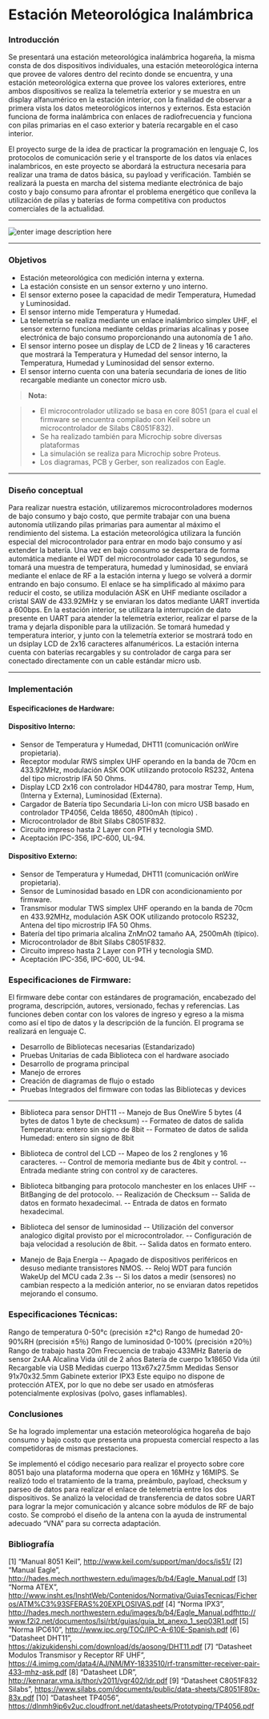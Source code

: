 Estación Meteorológica Inalámbrica
=============================

### Introducción
 
Se presentará una estación meteorológica inalámbrica hogareña, la misma consta de dos dispositivos individuales, una estación meteorológica interna que provee de valores dentro del recinto donde se encuentra, y una estación meteorológica externa que provee los valores exteriores, entre ambos dispositivos se realiza la telemetría exterior y se muestra en un display alfanumérico en la estación interior, con la finalidad de observar a primera vista los datos meteorológicos internos y externos.
Esta estación funciona de forma inalámbrica con enlaces de radiofrecuencia y funciona con pilas primarias en el caso exterior y batería recargable en el caso interior.

El proyecto surge de la idea de practicar la programación en lenguaje C, los protocolos de comunicación serie y el transporte de los datos vía enlaces inalambricos, en este proyecto se abordará la estructura necesaria para realizar una trama de datos básica, su payload y verificación.
También se realizará la puesta en marcha del sistema mediante electrónica de bajo costo y bajo consumo para afrontar el problema energético que conlleva la utilización de pilas y baterías de forma competitiva con productos comerciales de la actualidad.

----------
![enter image description here](https://raw.githubusercontent.com/electgpl/estmet/master/documentos/Estacion%20Meteorologica%20Blur.png)

----------

### Objetivos
 
- Estación meteorológica con medición interna y externa.
- La estación consiste en un sensor externo y uno interno. 
- El sensor externo posee la capacidad de medir Temperatura, Humedad y Luminosidad. 
- El sensor interno mide Temperatura y Humedad. 
- La telemetría se realiza mediante un enlace inalámbrico simplex UHF, el sensor externo funciona mediante celdas primarias alcalinas y posee electrónica de bajo consumo proporcionando una autonomía de 1 año.
- El sensor interno posee un display de LCD de 2 lineas y 16 caracteres que mostrará la Temperatura y Humedad del sensor interno, la Temperatura, Humedad y Luminosidad del sensor externo.
- El sensor interno cuenta con una batería secundaria de iones de litio recargable mediante un conector micro usb.


> **Nota:**

> - El microcontrolador utilizado se basa en core 8051 (para el cual el firmware se encuentra compilado con Keil sobre un microcontrolador de Silabs C8051F832).
> - Se ha realizado también para Microchip sobre diversas plataformas
> - La simulación se realiza para Microchip sobre Proteus.
> - Los diagramas, PCB y Gerber, son realizados con Eagle.

----------

### Diseño conceptual
 
Para realizar nuestra estación, utilizaremos microcontroladores modernos de bajo consumo y bajo costo, que permite trabajar con una buena autonomía utilizando pilas primarias para aumentar al máximo el rendimiento del sistema.
La estación meteorológica utilizara la función especial del microcontrolador para entrar en modo bajo consumo y así extender la batería.
Una vez en bajo consumo se despertara de forma automática mediante el WDT del microcontrolador cada 10 segundos, se tomará una muestra de temperatura, humedad y luminosidad, se enviará mediante el enlace de RF a la estación interna y luego se volverá a dormir entrando en bajo consumo.
El enlace se ha simplificado al máximo para reducir el costo, se utiliza modulación ASK en UHF mediante oscilador a cristal SAW de 433.92MHz y se enviaran los datos mediante UART invertida a 600bps.
En la estación interior, se utilizara la interrupción de dato presente en UART para atender la telemetría exterior, realizar el parse de la trama y dejarla disponible para la utilización.
Se tomará humedad y temperatura interior, y junto con la telemetría exterior se mostrará todo en un dsiplay LCD de 2x16 caracteres alfanuméricos.
La estación interna cuenta con baterías recargables y su controlador de carga para ser conectado directamente con un cable estándar micro usb.

----------
### Implementación
#### Especificaciones de Hardware:
#### Dispositivo Interno:
- Sensor de Temperatura y Humedad, DHT11 (comunicación onWire propietaria).
- Receptor modular RWS simplex UHF operando en la banda de 70cm en 433.92MHz, modulación ASK OOK utilizando protocolo RS232, Antena del tipo microstrip IFA 50 Ohms.
- Display LCD 2x16 con controlador HD44780, para mostrar Temp, Hum, (Interna y Externa), Luminosidad (Externa).
- Cargador de Batería tipo Secundaria Li-Ion con micro USB basado en controlador TP4056, Celda 18650, 4800mAh (típico) .
- Microcontrolador de 8bit Silabs C8051F832.
- Circuito impreso hasta 2 Layer con PTH y tecnologia SMD. 
- Aceptación IPC-356, IPC-600, UL-94.

#### Dispositivo Externo:
- Sensor de Temperatura y Humedad, DHT11 (comunicación onWire propietaria).
- Sensor de Luminosidad basado en LDR con acondicionamiento por firmware.
- Transmisor modular TWS simplex UHF operando en la banda de 70cm en 433.92MHz, modulación ASK OOK utilizando protocolo RS232, Antena del tipo microstrip IFA 50 Ohms.
- Batería del tipo primaria alcalina ZnMnO2 tamaño AA, 2500mAh (típico).
- Microcontrolador de 8bit Silabs C8051F832.
- Circuito impreso hasta 2 Layer con PTH y tecnologia SMD. 
- Aceptación IPC-356, IPC-600, UL-94.

### Especificaciones de Firmware:
El firmware debe contar con estándares de programación, encabezado del programa, descripción, autores, versionado, fechas y referencias.
Las funciones deben contar con los valores de ingreso y egreso a la misma como así el tipo de datos y la descripción de la función.
El programa se realizará en lenguaje C.

- Desarrollo de Bibliotecas necesarias (Estandarizado)
- Pruebas Unitarias de cada Biblioteca con el hardware asociado
- Desarrollo de programa principal
- Manejo de errores
- Creación de diagramas de flujo o estado
- Pruebas Integrados del firmware con todas las Bibliotecas y devices

-------
- Biblioteca para sensor DHT11
-- Manejo de Bus OneWire 5 bytes (4 bytes de datos 1 byte de checksum)
-- Formateo de datos de salida Temperatura: entero sin signo de 8bit
-- Formateo de datos de salida Humedad: entero sin signo de 8bit

- Biblioteca de control del LCD
-- Mapeo de los 2 renglones y 16 caracteres.
-- Control de memoria mediante bus de 4bit y control.
-- Entrada mediante string con control xy de caracteres.

- Biblioteca bitbanging para protocolo manchester en los enlaces UHF
-- BitBanging de del protocolo.
-- Realización de Checksum
-- Salida de datos en formato hexadecimal.
-- Entrada de datos en formato hexadecimal.

- Biblioteca del sensor de luminosidad
-- Utilización del conversor analogico digital provisto por el microcontrolador.
-- Configuración de baja velocidad a resolución de 8bit.
-- Salida datos en formato entero.
- Manejo de Baja Energía
-- Apagado de dispositivos periféricos en desuso mediante transistores NMOS.
-- Reloj WDT para función WakeUp del MCU cada 2.3s
-- Si los datos a medir (sensores) no cambian respecto a la medición anterior, no se enviaran datos repetidos mejorando el consumo.

### Especificaciones Técnicas:

Rango de temperatura 0-50°c (precisión ±2°c) 
Rango de humedad 20-90%RH (precisión ±5％) 
Rango de luminosidad 0-100% (precisión ±20％)    
Rango de trabajo hasta 20m Frecuencia de trabajo 433MHz 
Batería de sensor 2xAA Alcalina 
Vida útil de 2 años 
Batería de cuerpo 1x18650
Vida útil Recargable via USB 
Medidas cuerpo 113x67x27.5mm 
Medidas Sensor 91x70x32.5mm 
Gabinete exterior IPX3 
Este equipo no dispone de protección ATEX, por lo que no debe ser usado en atmósferas potencialmente explosivas (polvo, gases inflamables).

### Conclusiones
 
Se ha logrado implementar una estación meteorológica hogareña de bajo consumo y bajo costo que presenta una propuesta comercial respecto a las competidoras de mismas prestaciones.

Se implementó el código necesario para realizar el proyecto sobre core 8051 bajo una plataforma moderna que opera en 16MHz y 16MIPS.
Se realizó todo el tratamiento de la trama, preámbulo, payload, checksum y parseo de datos para realizar el enlace de telemetría entre los dos dispositivos.
Se analizó la velocidad de transferencia de datos sobre UART para lograr la mejor comunicación y alcance sobre módulos de RF de bajo costo.
Se comprobó el diseño de la antena con la ayuda de instrumental adecuado “VNA” para su correcta adaptación.
 
### Bibliografía
 
[1] “Manual 8051 Keil”, 
http://www.keil.com/support/man/docs/is51/
[2] “Manual Eagle”, 
http://hades.mech.northwestern.edu/images/b/b4/Eagle_Manual.pdf
[3] “Norma ATEX”, 
http://www.insht.es/InshtWeb/Contenidos/Normativa/GuiasTecnicas/Ficheros/ATM%C3%93SFERAS%20EXPLOSIVAS.pdf
[4] “Norma IPX3”, 
http://hades.mech.northwestern.edu/images/b/b4/Eagle_Manual.pdfhttp://www.f2i2.net/documentos/lsi/rbt/guias/guia_bt_anexo_1_sep03R1.pdf
[5] “Norma IPC610”, 
http://www.ipc.org/TOC/IPC-A-610E-Spanish.pdf
[6] “Datasheet DHT11”, 
https://akizukidenshi.com/download/ds/aosong/DHT11.pdf
[7] “Datasheet Modulos Transmisor y Receptor RF UHF”, https://4.imimg.com/data4/AJ/NM/MY-1833510/rf-transmitter-receiver-pair-433-mhz-ask.pdf
[8] “Datasheet LDR”, 
http://kennarar.vma.is/thor/v2011/vgr402/ldr.pdf
[9] “Datasheet C8051F832 Silabs”, https://www.silabs.com/documents/public/data-sheets/C8051F80x-83x.pdf
[10] “Datasheet TP4056”, https://dlnmh9ip6v2uc.cloudfront.net/datasheets/Prototyping/TP4056.pdf

